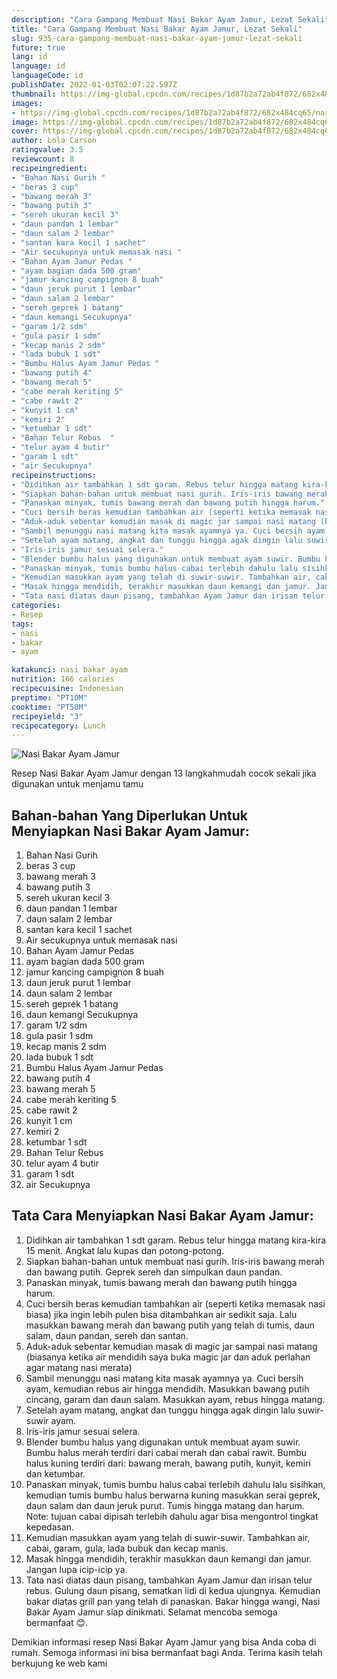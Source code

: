 ```yaml
---
description: "Cara Gampang Membuat Nasi Bakar Ayam Jamur, Lezat Sekali"
title: "Cara Gampang Membuat Nasi Bakar Ayam Jamur, Lezat Sekali"
slug: 935-cara-gampang-membuat-nasi-bakar-ayam-jamur-lezat-sekali
future: true
lang: id
language: id
languageCode: id
publishDate: 2022-01-03T02:07:22.597Z 
thumbnail: https://img-global.cpcdn.com/recipes/1d87b2a72ab4f872/682x484cq65/nasi-bakar-ayam-jamur-foto-resep-utama.png
images:
- https://img-global.cpcdn.com/recipes/1d87b2a72ab4f872/682x484cq65/nasi-bakar-ayam-jamur-foto-resep-utama.png
image: https://img-global.cpcdn.com/recipes/1d87b2a72ab4f872/682x484cq65/nasi-bakar-ayam-jamur-foto-resep-utama.png
cover: https://img-global.cpcdn.com/recipes/1d87b2a72ab4f872/682x484cq65/nasi-bakar-ayam-jamur-foto-resep-utama.png
author: Lola Carson
ratingvalue: 3.5
reviewcount: 8
recipeingredient:
- "Bahan Nasi Gurih "
- "beras 3 cup"
- "bawang merah 3"
- "bawang putih 3"
- "sereh ukuran kecil 3"
- "daun pandan 1 lembar"
- "daun salam 2 lembar"
- "santan kara kecil 1 sachet"
- "Air secukupnya untuk memasak nasi "
- "Bahan Ayam Jamur Pedas "
- "ayam bagian dada 500 gram"
- "jamur kancing campignon 8 buah"
- "daun jeruk purut 1 lembar"
- "daun salam 2 lembar"
- "sereh geprek 1 batang"
- "daun kemangi Secukupnya"
- "garam 1/2 sdm"
- "gula pasir 1 sdm"
- "kecap manis 2 sdm"
- "lada bubuk 1 sdt"
- "Bumbu Halus Ayam Jamur Pedas "
- "bawang putih 4"
- "bawang merah 5"
- "cabe merah keriting 5"
- "cabe rawit 2"
- "kunyit 1 cm"
- "kemiri 2"
- "ketumbar 1 sdt"
- "Bahan Telur Rebus  "
- "telur ayam 4 butir"
- "garam 1 sdt"
- "air Secukupnya"
recipeinstructions:
- "Didihkan air tambahkan 1 sdt garam. Rebus telur hingga matang kira-kira 15 menit. Angkat lalu kupas dan potong-potong."
- "Siapkan bahan-bahan untuk membuat nasi gurih. Iris-iris bawang merah dan bawang putih. Geprek sereh dan simpulkan daun pandan."
- "Panaskan minyak, tumis bawang merah dan bawang putih hingga harum."
- "Cuci bersih beras kemudian tambahkan air (seperti ketika memasak nasi biasa) jika ingin lebih pulen bisa ditambahkan air sedikit saja. Lalu masukkan bawang merah dan bawang putih yang telah di tumis, daun salam, daun pandan, sereh dan santan."
- "Aduk-aduk sebentar kemudian masak di magic jar sampai nasi matang (biasanya ketika air mendidih saya buka magic jar dan aduk perlahan agar matang nasi merata)"
- "Sambil menunggu nasi matang kita masak ayamnya ya. Cuci bersih ayam, kemudian rebus air hingga mendidih. Masukkan bawang putih cincang, garam dan daun salam. Masukkan ayam, rebus hingga matang."
- "Setelah ayam matang, angkat dan tunggu hingga agak dingin lalu suwir-suwir ayam."
- "Iris-iris jamur sesuai selera."
- "Blender bumbu halus yang digunakan untuk membuat ayam suwir. Bumbu halus merah terdiri dari cabai merah dan cabai rawit. Bumbu halus kuning terdiri dari: bawang merah, bawang putih, kunyit, kemiri dan ketumbar."
- "Panaskan minyak, tumis bumbu halus cabai terlebih dahulu lalu sisihkan, kemudian tumis bumbu halus berwarna kuning masukkan serai geprek, daun salam dan daun jeruk purut. Tumis hingga matang dan harum. Note: tujuan cabai dipisah terlebih dahulu agar bisa mengontrol tingkat kepedasan."
- "Kemudian masukkan ayam yang telah di suwir-suwir. Tambahkan air, cabai, garam, gula, lada bubuk dan kecap manis."
- "Masak hingga mendidih, terakhir masukkan daun kemangi dan jamur. Jangan lupa icip-icip ya."
- "Tata nasi diatas daun pisang, tambahkan Ayam Jamur dan irisan telur rebus. Gulung daun pisang, sematkan lidi di kedua ujungnya. Kemudian bakar diatas grill pan yang telah di panaskan. Bakar hingga wangi, Nasi Bakar Ayam Jamur siap dinikmati. Selamat mencoba semoga bermanfaat 😊."
categories:
- Resep
tags:
- nasi
- bakar
- ayam

katakunci: nasi bakar ayam 
nutrition: 166 calories
recipecuisine: Indonesian
preptime: "PT10M"
cooktime: "PT50M"
recipeyield: "3"
recipecategory: Lunch
---
```



![Nasi Bakar Ayam Jamur](https://img-global.cpcdn.com/recipes/1d87b2a72ab4f872/682x484cq65/nasi-bakar-ayam-jamur-foto-resep-utama.png)

Resep Nasi Bakar Ayam Jamur    dengan 13 langkahmudah cocok sekali jika digunakan untuk menjamu tamu

<!--inarticleads1-->

## Bahan-bahan Yang Diperlukan Untuk Menyiapkan Nasi Bakar Ayam Jamur:

1. Bahan Nasi Gurih 
1. beras 3 cup
1. bawang merah 3
1. bawang putih 3
1. sereh ukuran kecil 3
1. daun pandan 1 lembar
1. daun salam 2 lembar
1. santan kara kecil 1 sachet
1. Air secukupnya untuk memasak nasi 
1. Bahan Ayam Jamur Pedas 
1. ayam bagian dada 500 gram
1. jamur kancing campignon 8 buah
1. daun jeruk purut 1 lembar
1. daun salam 2 lembar
1. sereh geprek 1 batang
1. daun kemangi Secukupnya
1. garam 1/2 sdm
1. gula pasir 1 sdm
1. kecap manis 2 sdm
1. lada bubuk 1 sdt
1. Bumbu Halus Ayam Jamur Pedas 
1. bawang putih 4
1. bawang merah 5
1. cabe merah keriting 5
1. cabe rawit 2
1. kunyit 1 cm
1. kemiri 2
1. ketumbar 1 sdt
1. Bahan Telur Rebus  
1. telur ayam 4 butir
1. garam 1 sdt
1. air Secukupnya



<!--inarticleads2-->

## Tata Cara Menyiapkan Nasi Bakar Ayam Jamur:

1. Didihkan air tambahkan 1 sdt garam. Rebus telur hingga matang kira-kira 15 menit. Angkat lalu kupas dan potong-potong.
1. Siapkan bahan-bahan untuk membuat nasi gurih. Iris-iris bawang merah dan bawang putih. Geprek sereh dan simpulkan daun pandan.
1. Panaskan minyak, tumis bawang merah dan bawang putih hingga harum.
1. Cuci bersih beras kemudian tambahkan air (seperti ketika memasak nasi biasa) jika ingin lebih pulen bisa ditambahkan air sedikit saja. Lalu masukkan bawang merah dan bawang putih yang telah di tumis, daun salam, daun pandan, sereh dan santan.
1. Aduk-aduk sebentar kemudian masak di magic jar sampai nasi matang (biasanya ketika air mendidih saya buka magic jar dan aduk perlahan agar matang nasi merata)
1. Sambil menunggu nasi matang kita masak ayamnya ya. Cuci bersih ayam, kemudian rebus air hingga mendidih. Masukkan bawang putih cincang, garam dan daun salam. Masukkan ayam, rebus hingga matang.
1. Setelah ayam matang, angkat dan tunggu hingga agak dingin lalu suwir-suwir ayam.
1. Iris-iris jamur sesuai selera.
1. Blender bumbu halus yang digunakan untuk membuat ayam suwir. Bumbu halus merah terdiri dari cabai merah dan cabai rawit. Bumbu halus kuning terdiri dari: bawang merah, bawang putih, kunyit, kemiri dan ketumbar.
1. Panaskan minyak, tumis bumbu halus cabai terlebih dahulu lalu sisihkan, kemudian tumis bumbu halus berwarna kuning masukkan serai geprek, daun salam dan daun jeruk purut. Tumis hingga matang dan harum. Note: tujuan cabai dipisah terlebih dahulu agar bisa mengontrol tingkat kepedasan.
1. Kemudian masukkan ayam yang telah di suwir-suwir. Tambahkan air, cabai, garam, gula, lada bubuk dan kecap manis.
1. Masak hingga mendidih, terakhir masukkan daun kemangi dan jamur. Jangan lupa icip-icip ya.
1. Tata nasi diatas daun pisang, tambahkan Ayam Jamur dan irisan telur rebus. Gulung daun pisang, sematkan lidi di kedua ujungnya. Kemudian bakar diatas grill pan yang telah di panaskan. Bakar hingga wangi, Nasi Bakar Ayam Jamur siap dinikmati. Selamat mencoba semoga bermanfaat 😊.




Demikian informasi  resep Nasi Bakar Ayam Jamur   yang bisa Anda coba di rumah. Semoga informasi ini bisa bermanfaat bagi Anda. Terima kasih telah berkujung ke web kami
